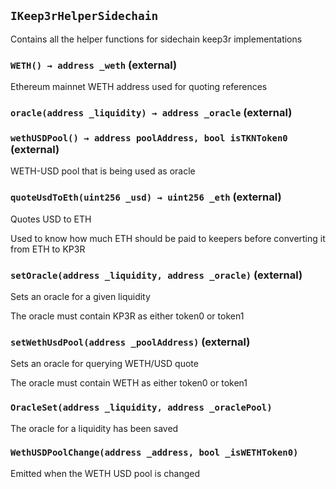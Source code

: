 ## `IKeep3rHelperSidechain`

Contains all the helper functions for sidechain keep3r implementations




### `WETH() → address _weth` (external)

Ethereum mainnet WETH address used for quoting references




### `oracle(address _liquidity) → address _oracle` (external)





### `wethUSDPool() → address poolAddress, bool isTKNToken0` (external)

WETH-USD pool that is being used as oracle




### `quoteUsdToEth(uint256 _usd) → uint256 _eth` (external)

Quotes USD to ETH


Used to know how much ETH should be paid to keepers before converting it from ETH to KP3R


### `setOracle(address _liquidity, address _oracle)` (external)

Sets an oracle for a given liquidity


The oracle must contain KP3R as either token0 or token1

### `setWethUsdPool(address _poolAddress)` (external)

Sets an oracle for querying WETH/USD quote


The oracle must contain WETH as either token0 or token1


### `OracleSet(address _liquidity, address _oraclePool)`

The oracle for a liquidity has been saved




### `WethUSDPoolChange(address _address, bool _isWETHToken0)`

Emitted when the WETH USD pool is changed






